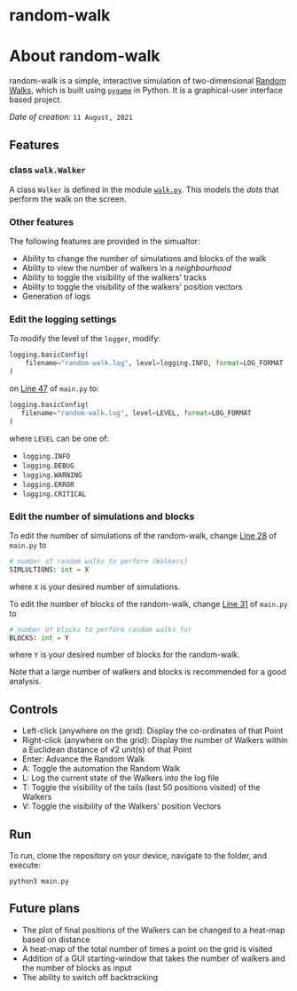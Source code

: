 # random-walk

# About random-walk

random-walk is a simple, interactive simulation of two-dimensional [Random Walks](https://en.wikipedia.org/wiki/Random_walk), which is built using [`pygame`](https://www.pygame.org/docs/) in Python. It is a graphical-user interface based project. 

*Date of creation:* `11 August, 2021`

## Features

### class `walk.Walker`

A class `Walker` is defined in the module [`walk.py`](https://github.com/divyajeettt/random-walk/blob/main/walk.py). This models the *dots* that perform the walk on the screen.

### Other features

The following features are provided in the simualtor:

- Ability to change the number of simulations and blocks of the walk
- Ability to view the number of walkers in a *neighbourhood*
- Ability to toggle the visibility of the walkers' tracks
- Ability to toggle the visibility of the walkers' position vectors
- Generation of logs

### Edit the logging settings

To modify the level of the `logger`, modify:

```python
logging.basicConfig(
    filename="random-walk.log", level=logging.INFO, format=LOG_FORMAT
)
```

 on [Line 47](https://github.com/divyajeettt/random-walk/blob/8990397adde141d6f2243ee544b0aa9b07fb2ad0/main.py#L47) of `main.py` to:
 
 ```python
logging.basicConfig(
    filename="random-walk.log", level=LEVEL, format=LOG_FORMAT
)
 ```
 
 where `LEVEL` can be one of:
 - `logging.INFO`
 - `logging.DEBUG`
 - `logging.WARNING`
 - `logging.ERROR`
 - `logging.CRITICAL`

### Edit the number of simulations and blocks

To edit the number of simulations of the random-walk, change [Line 28](https://github.com/divyajeettt/random-walk/blob/8990397adde141d6f2243ee544b0aa9b07fb2ad0/main.py#L28) of `main.py` to

```python
# number of random walks to perform (Walkers)
SIMLULTIONS: int = X
```

where `X` is your desired number of simulations.

To edit the number of blocks of the random-walk, change [Line 31](https://github.com/divyajeettt/random-walk/blob/8990397adde141d6f2243ee544b0aa9b07fb2ad0/main.py#L31) of `main.py` to

```python
# number of blocks to perform random walks for
BLOCKS: int = Y
```

where `Y` is your desired number of blocks for the random-walk.

Note that a large number of walkers and blocks is recommended for a good analysis.

## Controls

- Left-click (anywhere on the grid): Display the co-ordinates of that Point
- Right-click (anywhere on the grid): Display the number of Walkers within a Euclidean distance of √2 unit(s) of that Point
- Enter: Advance the Random Walk
- A: Toggle the automation the Random Walk
- L: Log the current state of the Walkers into the log file
- T: Toggle the visibility of the tails (last 50 positions visited) of the Walkers
- V: Toggle the visibility of the Walkers' position Vectors

## Run

To run, clone the repository on your device, navigate to the folder, and execute:

```
python3 main.py
```

## Future plans

- The plot of final positions of the Walkers can be changed to a heat-map based on distance
- A heat-map of the total number of times a point on the grid is visited
- Addition of a GUI starting-window that takes the number of walkers and the number of blocks as input
- The ability to switch off backtracking
